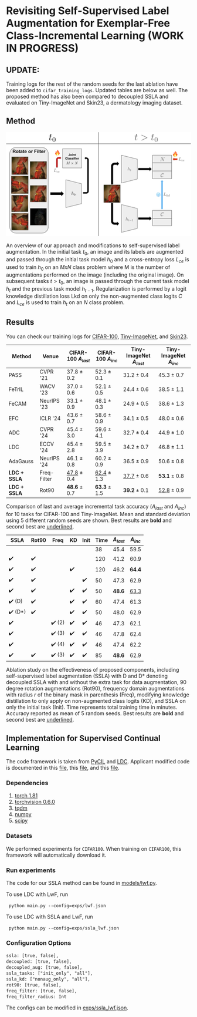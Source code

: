 # Revisiting Self-Supervised Label Augmentation for Exemplar-Free Class-Incremental Learning (WORK IN PROGRESS)

## UPDATE:

Training logs for the rest of the random seeds for the last ablation have been added to ```cifar_training_logs```. Updated tables are below as well. The proposed method has also been compared to decoupled SSLA and evaluated on Tiny-ImageNet and Skin23, a dermatology imaging dataset.

## Method
<p align="center">
  <img src="pictures/visual_model.png" alt="Proposed SSLA Design" />
</p>

An overview of our approach and modifications to self-supervised label augmentation. In the initial task $t_0$, an image and its labels are augmented and passed through the initial task model $h_0$ and a cross-entropy loss $L_{ce}$ is used to train $h_0$ on an $M x N$ class problem where M is the number of augmentations performed on the image (including the original image). On subsequent tasks $t > t_0$, an image is passed through the current task model $h_t$ and the previous task model $h_{t−1}$. Regularization is performed by a logit knowledge distillation loss Lkd on only the non-augmented class logits $C$ and $L_{ce}$ is used to train $h_t$ on
an $N$ class problem.

## Results

You can check our training logs for [CIFAR-100](https://github.com/arimitsu06/revisit_ssla/blob/main/cifar_training_logs), [Tiny-ImageNet](https://github.com/arimitsu06/revisit_ssla/blob/main/tinyimagenet_training_logs), and [Skin23](https://github.com/arimitsu06/revisit_ssla/blob/main/skin_training_logs).



| Method                 | Venue      | CIFAR-100 $A_{last}$ | CIFAR-100 $A_{inc}$ | Tiny-ImageNet $A_{last}$ | Tiny-ImageNet $A_{inc}$ |
|------------------------|-----------|------------------------|------------------------|---------------------------|---------------------------|
| PASS              | CVPR '21  | 37.8 ± 0.2             | 52.3 ± 0.1             | 31.2 ± 0.4                | 45.3 ± 0.7                |
| FeTrIL            | WACV '23  | 37.0 ± 0.6             | 52.1 ± 0.5             | 24.4 ± 0.6                | 38.5 ± 1.1                |
| FeCAM             | NeurIPS '23 | 33.1 ± 0.9             | 48.1 ± 0.3             | 24.9 ± 0.5                | 38.6 ± 1.3                |
| EFC               | ICLR '24  | 43.6 ± 0.7             | 58.6 ± 0.9             | 34.1 ± 0.5                | 48.0 ± 0.6                |
| ADC               | CVPR '24  | 45.4 ± 3.0             | 59.6 ± 4.1             | 32.7 ± 0.4                | 44.9 ± 1.0                |
| LDC               | ECCV '24  | 45.4 ± 2.8             | 59.5 ± 3.9             | 34.2 ± 0.7                | 46.8 ± 1.1                |
| AdaGauss         | NeurIPS '24 | 46.1 ± 0.8           | 60.2 ± 0.9           | 36.5 ± 0.9              | 50.6 ± 0.8              |
| **LDC + SSLA**       | Freq-Filter   | <u>47.8</u> ± 0.4         | <u>62.4</u> ± 1.3  | <u>37.7</u> ± 0.6            | **53.1** ± 0.8            |
| **LDC + SSLA**       | Rot90 | **48.6** ± 0.7         | **63.3** ± 1.5         | **39.2** ± 0.1            | <u>52.8</u> ± 0.9            |

Comparison of last and average incremental task accuracy ($A_{last}$ and $A_{inc}$)  for 10 tasks for CIFAR-100 and Tiny-ImageNet. Mean and standard deviation using 5 different random seeds are shown. Best results are **bold** and second best are <u>underlined</u>.

| SSLA          | Rot90 | Freq         | KD  | Init | Time  | $A_{last}$ | $A_{inc}$ |
|--------------|------|-------------|----|------|------|-----------|-----------|
|              |      |             |    |      | 38   | 45.4      | 59.5      |
| ✔️           | ✔️    |             |    |      | 120  | 41.2      | 60.9      |
| ✔️           | ✔️    |             | ✔️  |      | 120  | 46.2      | **64.4**  |
| ✔️           | ✔️    |             |    | ✔️    | 50   | 47.3      | 62.9      |
| ✔️           | ✔️    |             | ✔️  | ✔️    | 50   | **48.6**  | <u>63.3</u>    |
| ✔️ (D)       | ✔️    |             | ✔️  | ✔️    | 60   | 47.4      | 61.3      |
| ✔️ (D*)      | ✔️    |             | ✔️  | ✔️    | 50   | 48.0      | 62.9      |
| ✔️           |      | ✔️ (2)       | ✔️  | ✔️    | 46   | 47.3      | 62.1      |
| ✔️           |      | ✔️ (3)       | ✔️  | ✔️    | 46   | 47.8      | 62.4      |
| ✔️           |      | ✔️ (4)       | ✔️  | ✔️    | 46   | 47.4      | 62.2      |
| ✔️           | ✔️    | ✔️ (3)       | ✔️  | ✔️    | 85   | **48.6**  | 62.9      |

Ablation study on the effectiveness of proposed components, including self-supervised label augmentation (SSLA) with D and D* denoting decoupled SSLA with and without the extra task for data augmentation, 90 degree rotation augmentations (Rot90), frequency domain augmentations with radius $r$ of the binary mask in parenthesis (Freq), modifying knowledge distillation to only apply on non-augmented class logits (KD), and SSLA on only the initial task (Init). Time represents total training time in minutes. Accuracy reported as mean of 5 random seeds. Best results are **bold** and second best are <u>underlined</u>.

## Implementation for Supervised Continual Learning

The code framework is taken from [PyCIL](https://github.com/G-U-N/PyCIL) and [LDC](https://github.com/alviur/ldc). Applicant modified code is documented in this [file](https://github.com/Arimitsu06/revisit_ssla/blob/main/models/lwf.py), this [file](https://github.com/Arimitsu06/revisit_ssla/blob/main/exps/ssla_lwf.json), and this [file](https://github.com/Arimitsu06/revisit_ssla/blob/main/utils/inc_net.py).


### Dependencies
1. [torch 1.81](https://github.com/pytorch/pytorch)
2. [torchvision 0.6.0](https://github.com/pytorch/vision)
3. [tqdm](https://github.com/tqdm/tqdm)
4. [numpy](https://github.com/numpy/numpy)
5. [scipy](https://github.com/scipy/scipy)

### Datasets

We performed experiments for `CIFAR100`. When training on `CIFAR100`, this framework will automatically download it.

### Run experiments

The code for our SSLA method can be found in [models/lwf.py](https://github.com/arimitsu06/revisit_ssla/blob/main/models/lwf.py).

To use LDC with LwF, run

   ```
    python main.py --config=exps/lwf.json
   ```

To use LDC with SSLA and LwF, run

   ```
    python main.py --config=exps/ssla_lwf.json
   ```

### Configuration Options

```
ssla: [true, false],
decoupled: [true, false],
decoupled_aug: [true, false],
ssla_tasks: ["init_only", "all"],
ssla_kd: ["nonaug_only", "all"],
rot90: [true, false],
freq_filter: [true, false],
freq_filter_radius: Int
```

The configs can be modified in [exps/ssla_lwf.json](https://github.com/arimitsu06/revisit_ssla/blob/main/exps/ssla_lwf.json).